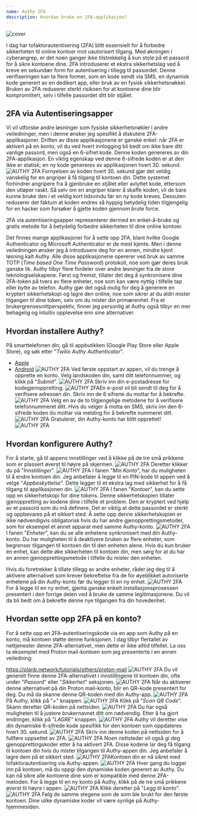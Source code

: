 ```yaml
---
name: Authy 2FA
description: Hvordan bruke en 2FA-applikasjon?
---
```

![cover](assets/cover.webp)

I dag har tofaktorautentisering (2FA) blitt essensielt for å forbedre sikkerheten til online kontoer mot uautorisert tilgang. Med økningen i cyberangrep, er det noen ganger ikke tilstrekkelig å kun stole på et passord for å sikre kontoene dine. 2FA introduserer et ekstra sikkerhetslag ved å kreve en sekundær form for autentisering i tillegg til passordet. Denne verifiseringen kan ta flere former, som en kode sendt via SMS, en dynamisk kode generert av en dedikert app, eller bruk av en fysisk sikkerhetsnøkkel. Bruken av 2FA reduserer sterkt risikoen for at kontoene dine blir kompromittert, selv i tilfelle passordet ditt blir stjålet.

## 2FA via Autentiseringsapper

Vi vil utforske andre løsninger som fysiske sikkerhetsnøkler i andre veiledninger, men i denne ønsker jeg spesifikt å diskutere 2FA-applikasjoner. Driften av disse applikasjonene er ganske enkel: når 2FA er aktivert på en konto, vil du ved hvert innlogging bli bedt om ikke bare ditt vanlige passord, men også en 6-sifret kode. Denne koden genereres av din 2FA-applikasjon. En viktig egenskap ved denne 6-sifrede koden er at den ikke er statisk; en ny kode genereres av applikasjonen hvert 30. sekund.
![AUTHY 2FA](assets/notext/01.webp)
Fornyelsen av koden hvert 30. sekund gjør det veldig vanskelig for en angriper å få tilgang til kontoen din. Dette systemet forhindrer angripere fra å gjenbruke en stjålet eller avlyttet kode, ettersom den utløper raskt. Så selv om en angriper klarer å skaffe koden, vil de bare kunne bruke den i et veldig kort tidsvindu før en ny kode kreves. Dessuten reduserer det faktum at koden endres så hyppig betydelig tiden tilgjengelig for en hacker som forsøker å gjette koden gjennom brute force.

2FA via autentiseringsapper representerer dermed en enkel-å-bruke og gratis metode for å betydelig forbedre sikkerheten til dine online kontoer.

Det finnes mange applikasjoner for å sette opp 2FA, blant hvilke Google Authenticator og Microsoft Authenticator er de mest kjente. Men i denne veiledningen ønsker jeg å introdusere deg for en annen, mindre kjent løsning kalt Authy. Alle disse applikasjonene opererer ved bruk av samme TOTP (*Time based One Time Password*) protokoll, noe som gjør deres bruk ganske lik.
Authy tilbyr flere fordeler over andre løsninger fra de store teknologiselskapene. Først og fremst, tillater det deg å synkronisere dine 2FA-token på tvers av flere enheter, noe som kan være nyttig i tilfelle tap eller bytte av telefon. Authy gjør det også mulig for deg å generere en kryptert sikkerhetskopi og lagre den online, noe som sikrer at du aldri mister tilgangen til dine token, selv om du mister din primærenhet. Fra et brukergrensesnittperspektiv, finner jeg personlig at Authy også tilbyr en mer behagelig og intuitiv opplevelse enn sine alternativer.

## Hvordan installere Authy?

På smarttelefonen din, gå til appbutikken (Google Play Store eller Apple Store), og søk etter "*Twilio Authy Authenticator*".

- [Apple](https://apps.apple.com/us/app/twilio-authy/id494168017)
- [Android](https://play.google.com/store/apps/details?id=com.authy.authy)
![AUTHY 2FA](assets/notext/02.webp)
Ved første oppstart av appen, vil du trenge å opprette en konto. Velg landskoden din, samt ditt telefonnummer, og klikk på "*Submit*".
![AUTHY 2FA](assets/notext/03.webp)
Skriv inn din e-postadresse for kodegjenoppretting.
![AUTHY 2FA](assets/notext/04.webp)En e-post vil bli sendt til deg for å verifisere adressen din. Skriv inn de 6 sifrene du mottar for å bekrefte.
![AUTHY 2FA](assets/notext/05.webp)
Velg en av de to tilgjengelige metodene for å verifisere telefonnummeret ditt. Hvis du velger å motta en SMS, skriv inn den 6-sifrede koden du mottar via melding for å bekrefte nummeret ditt.
![AUTHY 2FA](assets/notext/06.webp)
Gratulerer, din Authy-konto har blitt opprettet!
![AUTHY 2FA](assets/notext/07.webp)
## Hvordan konfigurere Authy?

For å starte, gå til appens innstillinger ved å klikke på de tre små prikkene som er plassert øverst til høyre på skjermen.
![AUTHY 2FA](assets/notext/08.webp)
Deretter klikker du på "*Innstillinger*".
![AUTHY 2FA](assets/notext/09.webp)
I fanen "*Min Konto*", har du muligheten til å endre kontoen din. Jeg anbefaler å legge til en PIN-kode til appen ved å velge "*Appbeskyttelse*". Dette legger til et ekstra lag med sikkerhet for å få tilgang til applikasjonen din.
![AUTHY 2FA](assets/notext/10.webp)
I fanen "*Kontoer*", kan du sette opp en sikkerhetskopi for dine tokens. Denne sikkerhetskopien tillater gjenoppretting av kodene dine i tilfelle et problem. Den er kryptert ved hjelp av et passord som du må definere. Det er viktig at dette passordet er sterkt og oppbevares på et sikkert sted. Å sette opp denne sikkerhetskopien er ikke nødvendigvis obligatorisk hvis du har andre gjenopprettingsmetoder, som for eksempel et annet apparat med samme Authy-konto.
![AUTHY 2FA](assets/notext/11.webp)I fanen "*Enheter*", kan du se alle enhetene synkronisert med din Authy-konto. Du har muligheten til å deaktivere bruken av flere enheter, som begrenser tilgangen til kontoen din til den enheten alene. Hvis du kun bruker én enhet, kan dette øke sikkerheten til kontoen din, men sørg for at du har en annen gjenopprettingsmetode i tilfelle du mister den enheten.

Hvis du foretrekker å tillate tillegg av andre enheter, råder jeg deg til å aktivere alternativet som krever bekreftelse fra de for øyeblikket autoriserte enhetene på din Authy-konto før du legger til en ny enhet.
![AUTHY 2FA](assets/notext/12.webp)
For å legge til en ny enhet, gjenta ganske enkelt installasjonsprosessen presentert i den forrige delen ved å bruke de samme legitimasjonene. Du vil da bli bedt om å bekrefte denne nye tilgangen fra din hovedenhet.

## Hvordan sette opp 2FA på en konto?

For å sette opp en 2FA-autentiseringskode via en app som Authy på en konto, må kontoen støtte denne funksjonen. I dag tilbyr flertallet av nettjenester denne 2FA-alternativet, men dette er ikke alltid tilfellet. La oss ta eksemplet med Proton mail-kontoen som jeg presenterte i en annen veiledning:

https://planb.network/tutorials/others/proton-mail
![AUTHY 2FA](assets/notext/13.webp)
Du vil generelt finne denne 2FA-alternativet i innstillingene til kontoen din, ofte under "*Passord*" eller "*Sikkerhet*" seksjonen.
![AUTHY 2FA](assets/notext/14.webp)
Når du aktiverer denne alternativet på din Proton mail-konto, blir en QR-kode presentert for deg. Du må da skanne denne QR-koden med din Authy-app.
![AUTHY 2FA](assets/notext/15.webp)
På Authy, klikk på "*+*" knappen.
![AUTHY 2FA](assets/notext/16.webp)
Klikk på "*Scan QR Code*". Skann deretter QR-koden på nettsiden. ![AUTHY 2FA](assets/notext/17.webp)
Du har også muligheten til å justere brukernavnet ditt om nødvendig. Etter å ha gjort endringer, klikk på "*LAGRE*" knappen.
![AUTHY 2FA](assets/notext/18.webp)
Authy vil deretter vise din dynamiske 6-sifrede kode spesifikk for den kontoen som oppdateres hvert 30. sekund.
![AUTHY 2FA](assets/notext/19.webp)
Skriv inn denne koden på nettsiden for å fullføre oppsettet av 2FA.
![AUTHY 2FA](assets/notext/20.webp)
Noen nettsteder vil også gi deg gjenopprettingskoder etter å ha aktivert 2FA. Disse kodene lar deg få tilgang til kontoen din hvis du mister tilgangen til Authy-appen din. Jeg anbefaler å lagre dem på et sikkert sted.
![AUTHY 2FA](assets/notext/21.webp)Kontoen din er nå sikret med tofaktorautentisering via Authy-appen.
![AUTHY 2FA](assets/notext/22.webp)
Hver gang du logger inn på kontoen, må du oppgi den dynamiske koden generert av Authy. Du kan nå sikre alle kontoene dine som er kompatible med denne 2FA-metoden. For å legge til en ny konto på Authy, klikk på de tre små prikkene øverst til høyre i appen.
![AUTHY 2FA](assets/notext/23.webp)
Klikk deretter på "*Legg til konto*".
![AUTHY 2FA](assets/notext/24.webp)
Følg de samme stegene som de som ble brukt for den første kontoen. Dine ulike dynamiske koder vil være synlige på Authy-hjemmesiden.